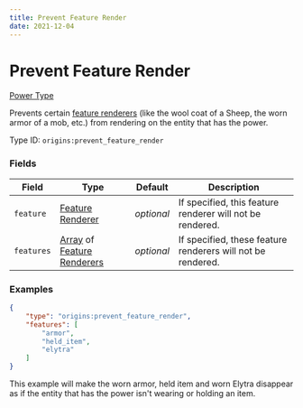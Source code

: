 ```yaml
---
title: Prevent Feature Render
date: 2021-12-04
---
```


# Prevent Feature Render

[Power Type](../power_types.md)

Prevents certain [feature renderers](../../misc/extras/feature_renderers.md) (like the wool coat of a Sheep, the worn armor of a mob, etc.) from rendering on the entity that has the power.

Type ID: `origins:prevent_feature_render`


### Fields

Field | Type | Default | Description
------|------|---------|------------
`feature` | [Feature Renderer](../../misc/extras/feature_renderers.md) | _optional_ | If specified, this feature renderer will not be rendered.
`features` | [Array](../data_types/array.md) of [Feature Renderers](../../misc/extras/feature_renderers.md) | _optional_ | If specified, these feature renderers will not be rendered.


### Examples

```json
{
    "type": "origins:prevent_feature_render",
    "features": [
        "armor",
        "held_item",
        "elytra"
    ]
}
```

This example will make the worn armor, held item and worn Elytra disappear as if the entity that has the power isn't wearing or holding an item.
